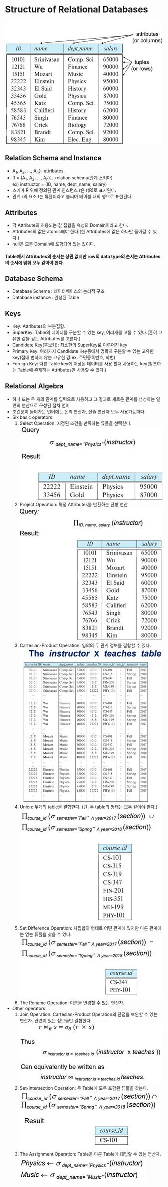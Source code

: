 # Structure of Relational Databases

![](./img/table.JPG)

## Relation Schema and Instance

- A<sub>1</sub>, A<sub>2</sub>, …, A<sub>n</sub>는 attributes.
- R = (A<sub>1</sub>, A<sub>2</sub>, …, A<sub>n</sub>)는 relation schema(관계 스키마)<br>
  ex) instructor = (ID, name, dept_name, salary)
- 스키마 R 위에 정의된 관계 인스턴스 r은 r(R)로 표시된다.
- 관계 r의 요소 t는 튜플이라고 불리며 테이블 내의 행으로 표현된다.

## Attributes

- 각 Attribute의 허용되는 값 집합을 속성의 Domain이라고 한다.
- Attributes의 값은 atomic해야 한다.(한 Attributes에 값은 하나만 들어갈 수 있다.)
- null은 모든 Domain에 포함되어 있는 값이다.

#### Table에서 Attributes의 순서는 상관 없지만 row의 data type의 순서는 Attributes의 순서에 맞춰 모두 같아야 한다.

## Database Schema

- Database Schema : 데이터베이스의 논리적 구조
- Database instance : 완성된 Table

## Keys

- Key: Attributes의 부분집합.
- SuperKey: Table의 데이터를 구분할 수 있는 key, 여러개를 고를 수 있다.(흔히 고유한 값을 갖는 Attributes를 고른다.)
- Candidate Key(후보키): 최소한의 SuperKey로 이루어진 key
- Primary Key: 여러가지 Candidate Key중에서 명확히 구분할 수 있는 고유한 key(절대 변하지 않는 고유한 값 ex. 주민등록번호, 학번)
- Foreign Key: 다른 Table key에 저장된 데이터를 사용 할때 사용하는 key(참조하는 Table에 존재하는 Attributes만 사용할 수 있다.)

## Relational Algebra

- 하나 또는 두 개의 관계를 입력으로 사용하고 그 결과로 새로운 관계를 생성하는 일련의 연산으로 구성된 절차 언어
- 조건문이 들어가는 언어에는 논리 연산자, 산술 연산자 모두 사용가능하다.
- Six basic operators
  1. Select Operation: 지정된 조건을 만족하는 튜플을 선택한다.
     ![](./img/select.JPG)
  2. Project Operation: 특정 Attributes를 반환하는 단항 연산
     ![](./img/project.JPG)
  3. Cartesian-Product Operation: 임의의 두 관계 정보를 결합할 수 있다.
     ![](./img/x.JPG)
  4. Union: 두개의 table을 결합한다. (단, 두 table의 형태는 모두 같아야 한다.)
     ![](./img/union.JPG)
  5. Set Difference Operation: 차집합의 형태로 어떤 관계에 있지만 다른 관계에는 없는 튜플을 찾을 수 있다.
     ![](./img/diff.JPG)
  6. The Rename Operation: 이름을 변경할 수 있는 연산자.
- Other operators
  1. Join Operation: Cartesian-Product Operation의 단점을 보완할 수 있는 연산자. 관련이 있는 정보들만 결합한다.
     ![](./img/join.JPG)
  2. Set-Intersection Operation: 두 Table에 모두 포함된 튜플을 찾는다.
     ![](./img/inter.JPG)
  3. The Assignment Operation: Table을 다른 Table에 대입할 수 있는 연산자.
     ![](./img/ass.JPG)
